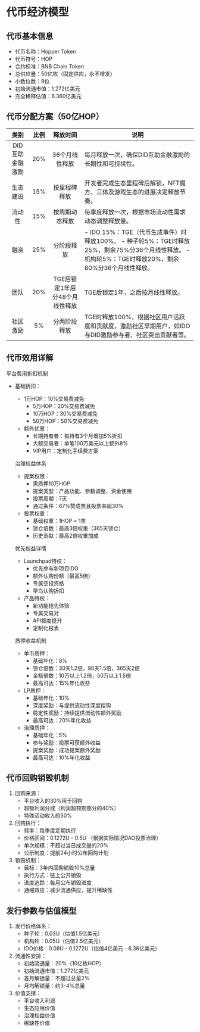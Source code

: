 # 代币经济模型

## **代币基本信息**

* 代币名称：Hopper Token
* 代币符号：HOP
* 合约标准：BNB Chain Token
* 总供应量：50亿枚（固定供应，永不增发）
* 小数位数：9位
* 初始流通市值：1.272亿美元
* 完全稀释估值：6.360亿美元

## **代币分配方案（50亿HOP）**

|     类别     |  比例 |        释放时间        | 说明                                                                                                |
| :--------: | :-: | :----------------: | ------------------------------------------------------------------------------------------------- |
| DID 互助金融激励 | 20% |      36个月线性释放      | 每月释放一次，确保DID互助金融激励的长期性和可持续性。                                                                      |
|    生态建设    | 15% |       按里程碑释放       | 开发者完成生态里程碑后解锁，NFT魔方、三体及游戏生态的进展决定释放节奏。                                                             |
|     流动性    | 15% |       按周期动态释放      | 每季度释放一次，根据市场流动性需求动态调整释放量。                                                                         |
|     融资     | 25% |        分阶段释放       | - IDO 15%：TGE（代币生成事件）时释放100%。 - 种子轮5%：TGE时释放25%，剩余75%分36个月线性释放。 - 机构轮5%：TGE时释放20%，剩余80%分36个月线性释放。 |
|     团队     | 20% | TGE后锁定1年后分48个月线性释放 | TGE后锁定1年，之后按月线性释放。                                                                                |
|    社区激励    |  5% |       分两阶段释放       | TGE时释放100%，根据社区用户活跃度和贡献度，激励社区早期用户，如IDO与DID激励参与者、社区突出贡献者等。                                         |

## **代币效用详解**

平台费用折扣机制

*   基础折扣：

    * 1万HOP：10%交易费减免
      * 5万HOP：20%交易费减免
      * 10万HOP：30%交易费减免
      * 50万HOP：50%交易费减免
    * 额外优惠：
      * 长期持有者：每持有3个月增加5%折扣
      * 大额交易者：单笔100万美元以上额外8%
      * VIP用户：定制化手续费方案

    治理权益体系

    * 提案权限：
      * 需质押10万HOP
      * 提案类型：产品功能、参数调整、资金使用
      * 投票周期：7天
      * 通过条件：67%赞成票且投票率超30%
    * 投票权重：
      * 基础权重：1HOP = 1票
      * 锁仓倍数：最高3倍权重（365天锁仓）
      * 历史贡献：最高2倍权重加成

    优先权益详情

    * Launchpad特权：
      * 优先参与新项目IDO
      * 额外认购份额（最高5倍）
      * 专属空投资格
      * 早鸟认购折扣
    * 产品特权：
      * 新功能抢先体验
      * 专属交易对
      * API额度提升
      * 定制化报表

    质押收益机制

    * 单币质押：
      * 基础年化：8%
      * 锁仓倍数：30天1.2倍，90天1.5倍，365天2倍
      * 金额倍数：10万以上1.2倍，50万以上1.5倍
      * 最高可达：15%年化收益
    * LP质押：
      * 基础年化：10%
      * 深度奖励：与提供流动性深度挂钩
      * 稳定性奖励：持续提供流动性额外奖励
      * 最高可达：20%年化收益
    * 治理质押：
      * 基础年化：5%
      * 参与奖励：投票可获额外收益
      * 提案奖励：成功提案额外奖励
      * 最高可达：10%年化收益

## **代币回购销毁机制**

1. 回购来源：
   * 平台收入的30%用于回购
   * 超额利润分成（利润超预期部分的40%）
   * 特殊活动收入的50%
2. 回购执行：
   * 频率：每季度定期执行
   * 价格区间：0.1272U - 0.5U （根据实际情况DAO投票治理）
   * 单次规模：不超过当日成交量的20%
   * 公示制度：提前24小时公布回购计划
3. 销毁机制：
   * 目标：3年内回购销毁10%总量
   * 执行方式：链上公开销毁
   * 进度追踪：每月公布销毁进度
   * 通缩效应：减少流通供应，提升稀缺性

## **发行参数与估值模型**

1. 发行价格体系：
   * 种子轮：0.03U（估值1.5亿美元）
   * 机构轮：0.05U（估值2.5亿美元）
   * IDO价格：0.08U - 0.1272U（估值4亿美元 - 6.36亿美元）
2. 流通性安排：
   * 初始流通量：20%（10亿枚HOP）
   * 初始流通市值：1.272亿美元
   * 首月解锁量：不超过总量2%
   * 月均解锁量：约3-4%总量
3. 价值支撑：
   * 平台收入利润
   * 生态应用价值
   * 治理权益价值
   * 稀缺性价值
